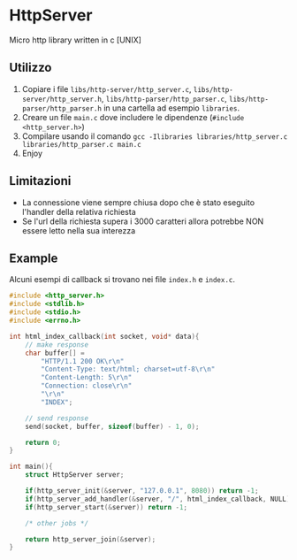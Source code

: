 # HttpServer
Micro http library written in c [UNIX]

## Utilizzo
1. Copiare i file `libs/http-server/http_server.c`, `libs/http-server/http_server.h`, `libs/http-parser/http_parser.c`, `libs/http-parser/http_parser.h` in una cartella ad esempio `libraries`.
2. Creare un file `main.c` dove includere le dipendenze (`#include <http_server.h>`)
3. Compilare usando il comando `gcc -Ilibraries libraries/http_server.c libraries/http_parser.c main.c`
4. Enjoy

## Limitazioni

- La connessione viene sempre chiusa dopo che è stato eseguito l'handler della relativa richiesta
- Se l'url della richiesta supera i 3000 caratteri allora potrebbe NON essere letto nella sua interezza

## Example

Alcuni esempi di callback si trovano nei file `index.h` e `index.c`.

```c
#include <http_server.h>
#include <stdlib.h>
#include <stdio.h>
#include <errno.h>

int html_index_callback(int socket, void* data){
    // make response
    char buffer[] =
        "HTTP/1.1 200 OK\r\n"
        "Content-Type: text/html; charset=utf-8\r\n"
        "Content-Length: 5\r\n"
        "Connection: close\r\n"
        "\r\n"
        "INDEX";

    // send response
    send(socket, buffer, sizeof(buffer) - 1, 0);

    return 0;
}

int main(){
    struct HttpServer server;

    if(http_server_init(&server, "127.0.0.1", 8080)) return -1;
    if(http_server_add_handler(&server, "/", html_index_callback, NULL)) return -1;
    if(http_server_start(&server)) return -1;

    /* other jobs */

    return http_server_join(&server);
}
```